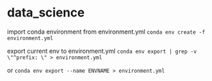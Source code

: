 # data_science

import conda environment from environment.yml
`conda env create -f environment.yml`

export current env to environment.yml
`conda env export | grep -v \"^prefix: \" > environment.yml`

or
`conda env export --name ENVNAME > environment.yml`
